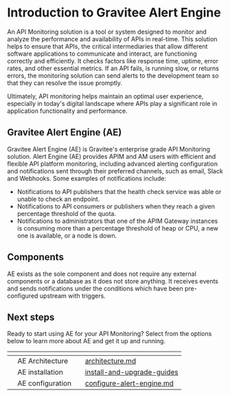 # Introduction to Gravitee Alert Engine

An API Monitoring solution is a tool or system designed to monitor and analyze the performance and availability of APIs in real-time. This solution helps to ensure that APIs, the critical intermediaries that allow different software applications to communicate and interact, are functioning correctly and efficiently. It checks factors like response time, uptime, error rates, and other essential metrics. If an API fails, is running slow, or returns errors, the monitoring solution can send alerts to the development team so that they can resolve the issue promptly.

Ultimately, API monitoring helps maintain an optimal user experience, especially in today's digital landscape where APIs play a significant role in application functionality and performance.

## Gravitee Alert Engine (AE)

Gravitee Alert Engine (AE) is Gravitee's enterprise grade API Monitoring solution. Alert Engine (AE) provides APIM and AM users with efficient and flexible API platform monitoring, including advanced alerting configuration and notifications sent through their preferred channels, such as email, Slack and Webhooks. Some examples of notifications include:

* Notifications to API publishers that the health check service was able or unable to check an endpoint.
* Notifications to API consumers or publishers when they reach a given percentage threshold of the quota.
* Notifications to administrators that one of the APIM Gateway instances is consuming more than a percentage threshold of heap or CPU, a new one is available, or a node is down.

## Components

AE exists as the sole component and does not require any external components or a database as it does not store anything. It receives events and sends notifications under the conditions which have been pre-configured upstream with triggers.

## Next steps

Ready to start using AE for your API Monitoring? Select from the options below to learn more about AE and get it up and running.

<table data-view="cards"><thead><tr><th></th><th></th><th></th><th data-hidden data-card-target data-type="content-ref"></th></tr></thead><tbody><tr><td></td><td>AE Architecture</td><td></td><td><a href="overview/architecture.md">architecture.md</a></td></tr><tr><td></td><td>AE installation</td><td></td><td><a href="getting-started/install-and-upgrade-guides/">install-and-upgrade-guides</a></td></tr><tr><td></td><td>AE configuration</td><td></td><td><a href="getting-started/configuration/configure-alert-engine.md">configure-alert-engine.md</a></td></tr></tbody></table>

